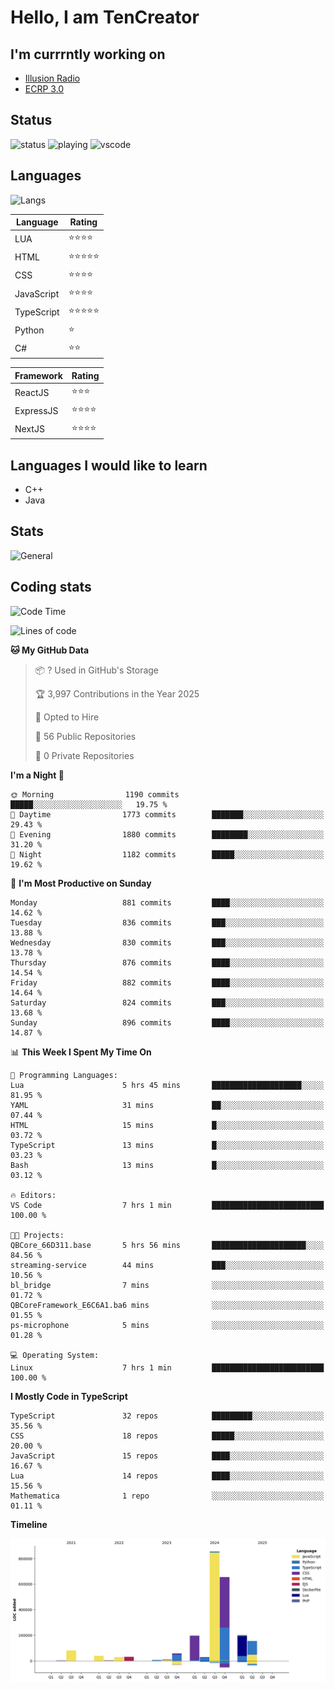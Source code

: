 # Hello, I am TenCreator

## I'm currrntly working on
- [Illusion Radio](https://illusionradio.co.uk/)
- [ECRP 3.0](http://github.com/Emerald-Coast-Roleplay/)

## Status
![status](https://api.statusbadges.me/badge/status/518334475038359555?simple=true&style=for-the-badge)
![playing](https://api.statusbadges.me/badge/playing/518334475038359555?style=for-the-badge)
![vscode](https://api.statusbadges.me/badge/vscode/518334475038359555?style=for-the-badge)

## Languages
![Langs](https://github-readme-stats.vercel.app/api/top-langs/?username=tencreator&layout=compact&theme=radical)


|Language|Rating|
|--------|------|
|LUA|⭐️⭐️⭐️⭐️|
|HTML|⭐️⭐️⭐️⭐️⭐️|
|CSS|⭐️⭐️⭐️⭐️|
|JavaScript|⭐️⭐️⭐️⭐️|
|TypeScript|⭐️⭐️⭐️⭐️⭐️|
|Python|⭐️|
|C#|⭐️⭐️ |

|Framework|Rating|
|--------|------|
|ReactJS|⭐️⭐️⭐|
|ExpressJS|⭐️⭐️⭐️⭐️|
|NextJS|⭐️⭐️⭐⭐️|

## Languages I would like to learn
- C++
- Java

## Stats
![General](https://github-readme-stats.vercel.app/api?username=tencreator&show_icons=true&theme=radical)

## Coding stats

<!--START_SECTION:waka-->
![Code Time](http://img.shields.io/badge/Code%20Time-636%20hrs%2029%20mins-blue)

![Lines of code](https://img.shields.io/badge/From%20Hello%20World%20I%27ve%20Written-2.4%20million%20lines%20of%20code-blue)

**🐱 My GitHub Data** 

> 📦 ? Used in GitHub's Storage 
 > 
> 🏆 3,997 Contributions in the Year 2025
 > 
> 💼 Opted to Hire
 > 
> 📜 56 Public Repositories 
 > 
> 🔑 0 Private Repositories 
 > 
**I'm a Night 🦉** 

```text
🌞 Morning                1190 commits        █████░░░░░░░░░░░░░░░░░░░░   19.75 % 
🌆 Daytime                1773 commits        ███████░░░░░░░░░░░░░░░░░░   29.43 % 
🌃 Evening                1880 commits        ████████░░░░░░░░░░░░░░░░░   31.20 % 
🌙 Night                  1182 commits        █████░░░░░░░░░░░░░░░░░░░░   19.62 % 
```
📅 **I'm Most Productive on Sunday** 

```text
Monday                   881 commits         ████░░░░░░░░░░░░░░░░░░░░░   14.62 % 
Tuesday                  836 commits         ███░░░░░░░░░░░░░░░░░░░░░░   13.88 % 
Wednesday                830 commits         ███░░░░░░░░░░░░░░░░░░░░░░   13.78 % 
Thursday                 876 commits         ████░░░░░░░░░░░░░░░░░░░░░   14.54 % 
Friday                   882 commits         ████░░░░░░░░░░░░░░░░░░░░░   14.64 % 
Saturday                 824 commits         ███░░░░░░░░░░░░░░░░░░░░░░   13.68 % 
Sunday                   896 commits         ████░░░░░░░░░░░░░░░░░░░░░   14.87 % 
```


📊 **This Week I Spent My Time On** 

```text
💬 Programming Languages: 
Lua                      5 hrs 45 mins       ████████████████████░░░░░   81.95 % 
YAML                     31 mins             ██░░░░░░░░░░░░░░░░░░░░░░░   07.44 % 
HTML                     15 mins             █░░░░░░░░░░░░░░░░░░░░░░░░   03.72 % 
TypeScript               13 mins             █░░░░░░░░░░░░░░░░░░░░░░░░   03.23 % 
Bash                     13 mins             █░░░░░░░░░░░░░░░░░░░░░░░░   03.12 % 

🔥 Editors: 
VS Code                  7 hrs 1 min         █████████████████████████   100.00 % 

🐱‍💻 Projects: 
QBCore_66D311.base       5 hrs 56 mins       █████████████████████░░░░   84.56 % 
streaming-service        44 mins             ███░░░░░░░░░░░░░░░░░░░░░░   10.56 % 
bl_bridge                7 mins              ░░░░░░░░░░░░░░░░░░░░░░░░░   01.72 % 
QBCoreFramework_E6C6A1.ba6 mins              ░░░░░░░░░░░░░░░░░░░░░░░░░   01.55 % 
ps-microphone            5 mins              ░░░░░░░░░░░░░░░░░░░░░░░░░   01.28 % 

💻 Operating System: 
Linux                    7 hrs 1 min         █████████████████████████   100.00 % 
```

**I Mostly Code in TypeScript** 

```text
TypeScript               32 repos            █████████░░░░░░░░░░░░░░░░   35.56 % 
CSS                      18 repos            █████░░░░░░░░░░░░░░░░░░░░   20.00 % 
JavaScript               15 repos            ████░░░░░░░░░░░░░░░░░░░░░   16.67 % 
Lua                      14 repos            ████░░░░░░░░░░░░░░░░░░░░░   15.56 % 
Mathematica              1 repo              ░░░░░░░░░░░░░░░░░░░░░░░░░   01.11 % 
```



**Timeline**

![Lines of Code chart](https://raw.githubusercontent.com/tencreator/tencreator/main/assets/bar_graph.png)


<!--END_SECTION:waka-->
